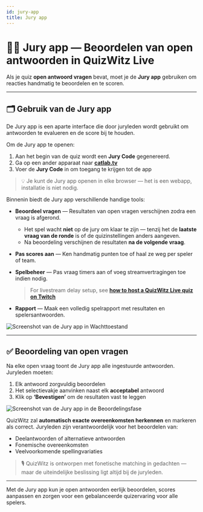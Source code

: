 ```yaml
---
id: jury-app
title: Jury app
---
```


# 🧑‍⚖️ Jury app — Beoordelen van open antwoorden in QuizWitz Live

Als je quiz **open antwoord vragen** bevat, moet je de **Jury app** gebruiken om reacties handmatig te beoordelen en te scoren.

---

## 🗂️ Gebruik van de Jury app

De Jury app is een aparte interface die door juryleden wordt gebruikt om antwoorden te evalueren en de score bij te houden.

Om de Jury app te openen:

1. Aan het begin van de quiz wordt een **Jury Code** gegenereerd.
2. Ga op een ander apparaat naar [**catlab.tv**](https://catlab.tv)
3. Voer de **Jury Code** in om toegang te krijgen tot de app

> 💡 Je kunt de Jury app openen in elke browser — het is een webapp, installatie is niet nodig.

Binnenin biedt de Jury app verschillende handige tools:

- **Beoordeel vragen** — Resultaten van open vragen verschijnen zodra een vraag is afgerond.
  - Het spel wacht **niet** op de jury om klaar te zijn — tenzij het de **laatste vraag van de ronde** is of de quizinstellingen anders aangeven.
  - Na beoordeling verschijnen de resultaten **na de volgende vraag**.

- **Pas scores aan** — Ken handmatig punten toe of haal ze weg per speler of team.

- **Spelbeheer** — Pas vraag timers aan of voeg streamvertragingen toe indien nodig.
  > For livestream delay setup, see [**how to host a QuizWitz Live quiz on Twitch**](../tutorials/livestream-tutorial)

- **Rapport** — Maak een volledig spelrapport met resultaten en spelersantwoorden.

![Screenshot van de Jury app in Wachttoestand](/images/jury-app-waiting.png)

---

## ✅ Beoordeling van open vragen

Na elke open vraag toont de Jury app alle ingestuurde antwoorden. Juryleden moeten:

1. Elk antwoord zorgvuldig beoordelen
2. Het selectievakje aanvinken naast elk **acceptabel** antwoord
3. Klik op **‘Bevestigen’** om de resultaten vast te leggen

![Screenshot van de Jury app in de Beoordelingsfase](/images/jury-app-judging.png)

QuizWitz zal **automatisch exacte overeenkomsten herkennen** en markeren als correct. Juryleden zijn verantwoordelijk voor het beoordelen van:

- Deelantwoorden of alternatieve antwoorden
- Fonemische overeenkomsten
- Veelvoorkomende spellingvariaties

> 🎙️ QuizWitz is ontworpen met fonetische matching in gedachten — maar de uiteindelijke beslissing ligt altijd bij de juryleden.

---

Met de Jury app kun je open antwoorden eerlijk beoordelen, scores aanpassen en zorgen voor een gebalanceerde quizervaring voor alle spelers.
